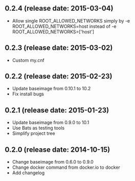 ## 0.2.4 (release date: 2015-03-04)
  - Allow single ROOT_ALLOWED_NETWORKS simply by -e ROOT_ALLOWED_NETWORKS=host instead of -e ROOT_ALLOWED_NETWORKS=['host']

## 0.2.3 (release date: 2015-03-02)
  - Custom my.cnf

## 0.2.2 (release date: 2015-02-23)
  - Update baseimage from 0.10.1 to 10.2
  - Fix install bugs

## 0.2.1 (release date: 2015-01-23)
  - Update baseimage from 0.9.0 to 10.1
  - Use Bats as testing tools
  - Simplify project tree
  
## 0.2.0 (release date: 2014-10-15)
  - Change baseimage from 0.6.0 to 0.9.0
  - Change docker command from docker.io to docker
  - Add changelog
